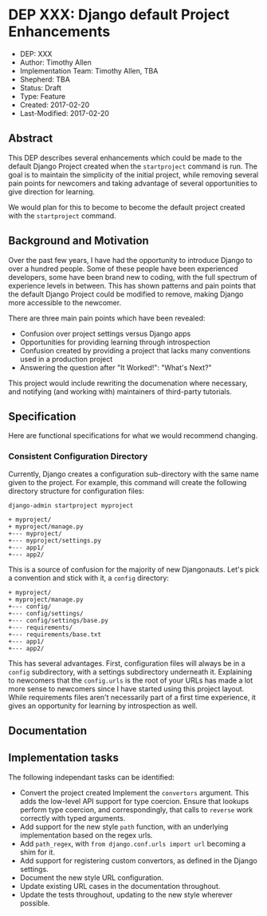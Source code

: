 # DEP XXX: Django default Project Enhancements

* DEP: XXX
* Author: Timothy Allen
* Implementation Team: Timothy Allen, TBA
* Shepherd: TBA
* Status: Draft
* Type: Feature
* Created: 2017-02-20
* Last-Modified: 2017-02-20

## Abstract

This DEP describes several enhancements which could be made to the default Django Project created when the `startproject` command is run. The goal is to maintain the simplicity of the initial project, while removing several pain points for newcomers and taking advantage of several opportunities to give direction for learning.

We would plan for this to become to become the default project created with the `startproject` command.

## Background and Motivation

Over the past few years, I have had the opportunity to introduce Django to over a hundred people. Some of these people have been experienced developers, some have been brand new to coding, with the full spectrum of experience levels in between. This has shown patterns and pain points that the default Django Project could be modified to remove, making Django more accessible to the newcomer.

There are three main pain points which have been revealed:

* Confusion over project settings versus Django apps
* Opportunities for providing learning through introspection
* Confusion created by providing a project that lacks many conventions used in a production project
* Answering the question after "It Worked!": "What's Next?"

This project would include rewriting the documenation where necessary, and notifying (and working with) maintainers of third-party tutorials.

## Specification

Here are functional specifications for what we would recommend changing.

### Consistent Configuration Directory

Currently, Django creates a configuration sub-directory with the same name given to the project. For example, this command will create the following directory structure for configuration files:

    django-admin startproject myproject

```
+ myproject/
+ myproject/manage.py
+--- myproject/
+--- myproject/settings.py
+--- app1/
+--- app2/
```

This is a source of confusion for the majority of new Djangonauts. Let's pick a convention and stick with it, a `config` directory:

```
+ myproject/
+ myproject/manage.py
+--- config/
+--- config/settings/
+--- config/settings/base.py
+--- requirements/
+--- requirements/base.txt
+--- app1/
+--- app2/
```

This has several advantages. First, configuration files will always be in a `config` subdirectory, with a settings subdirectory underneath it. Explaining to newcomers that the `config.urls` is the root of your URLs has made a lot more sense to newcomers since I have started using this project layout. While requirements files aren't necessarily part of a first time experience, it gives an opportunity for learning by introspection as well.

## Documentation

## Implementation tasks

The following independant tasks can be identified:

* Convert the project created Implement the `convertors` argument. This adds the low-level API support for type coercion. Ensure that lookups perform type coercion, and correspondingly, that calls to `reverse` work correctly with typed arguments.
* Add support for the new style `path` function, with an underlying implementation based on the regex urls.
* Add `path_regex`, with `from django.conf.urls import url` becoming a shim for it.
* Add support for registering custom convertors, as defined in the Django settings.
* Document the new style URL configuration.
* Update existing URL cases in the documentation throughout.
* Update the tests throughout, updating to the new style wherever possible.